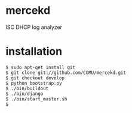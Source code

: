 mercekd
=======

ISC DHCP log analyzer

installation
======

    $ sudo apt-get install git
    $ git clone git://github.com/COMU/mercekd.git
    $ git checkout develop
    $ python bootstrap.py
    $ ./bin/buildout
    $ ./bin/django
    $ ./bin/start_master.sh
    $ 
